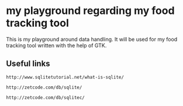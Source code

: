my playground regarding my food tracking tool
=============================================

This is my playground around data handling. It will be used for my food tracking tool written with the help of GTK.


Useful links
------------

	http://www.sqlitetutorial.net/what-is-sqlite/

	http://zetcode.com/db/sqlite/

	http://zetcode.com/db/sqlitec/
